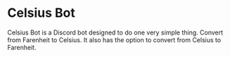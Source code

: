 # Celsius Bot

Celsius Bot is a Discord bot designed to do one very simple thing. Convert from Farenheit to Celsius. It also has the option to convert from Celsius to Farenheit.